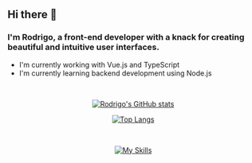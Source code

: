## Hi there 👋

### I'm Rodrigo, a front-end developer with a knack for creating beautiful and intuitive user interfaces.

- I'm currently working with Vue.js and TypeScript
- I'm currently learning backend development using Node.js

<br />

<div align='center'>
  
[![Rodrigo's GitHub stats](https://github-readme-stats.vercel.app/api?username=rdbernal&count_private=true&show_icons=true&theme=dark)](https://github.com/rdbernal/github-readme-stats)

[![Top Langs](https://github-readme-stats.vercel.app/api/top-langs/?username=rdbernal&theme=dark&exclude_repo=git-github-traversy-media,matiello-refeito,zamur-servidor,zamur-erro,matiello-base,renna-refeito,instagram-clone-DIO,survey_form,tribute_page,bootstrapClone-2,nlw,renna,article-preview-component,faq-accordion-card,jsComponents-fullPage,random-color-generator,frontendMentor-3ColumnPreviewCardComponent,frontendMentor-statsPreviewCardComponent,flip-card,dark-mode,burger-menu,mauricio-felix-1,mauricio-felix,dra_ana_versaoFinal,dra_ana_versao1,frontendMentor_huddleLandingPage,frontendMentor_singlePriceGridComponent,frontendMentor_fourCardFeatureSection,frontendMentor_profileCard,frontendMentor_socialProofSection,grid-css,responsiveNavMenu,bootstrapClone-3,bootstrapClone-1,nlw3)](https://github.com/rdbernal/github-readme-stats)

</div>

<br />

<div align='center'>
  
[![My Skills](https://skillicons.dev/icons?i=vue,react,ts,js,sass,css,html,git,github,postman&perline=5)](https://skillicons.dev)
<div>
